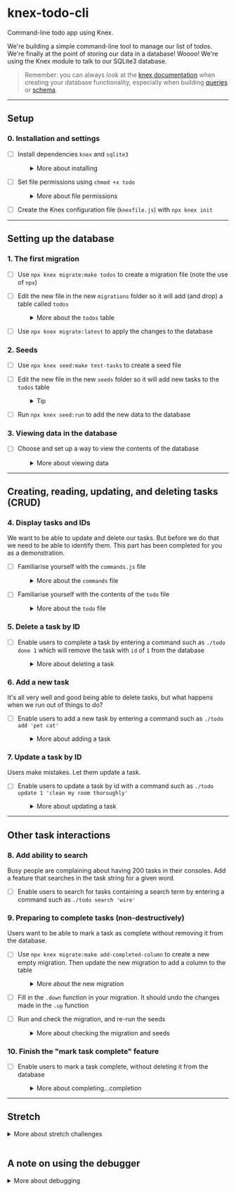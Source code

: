 # knex-todo-cli

Command-line todo app using Knex.

We're building a simple command-line tool to manage our list of todos. We're finally at the point of storing our data in a database! Woooo! We're using the Knex module to talk to our SQLite3 database.

> Remember: you can always look at the [knex documentation](https://knexjs.org/) when creating your database functionality, especially when building [queries](https://knexjs.org/guide/query-builder.html) or [schema](https://knexjs.org/guide/schema-builder.html).

----

## Setup

### 0. Installation and settings

- [ ] Install dependencies `knex` and `sqlite3`
  <details style="padding-left: 2em">
    <summary>More about installing</summary>
  
    You can do them both at once like this.

    ```sh
    npm install knex sqlite3
    ```
  </details>

- [ ] Set file permissions using `chmod +x todo`
  <details style="padding-left: 2em">
    <summary>More about file permissions</summary>

    Since this is a CLI (command-line interface) tool, instead of running our app using `node todo list`, we'd like to be able to run it like any other utility/script on our computer to make it easier to use. Running `chmod +x todo` in your terminal adds the executable flag to the file. Now you can run it in your console using `./todo list`. This means our programme will begin with the `todo` file.
    
    Note: if you run `./todo list` now, you will get an error because we still need to complete some more steps before we can show the contents of our database.
  </details>

- [ ] Create the Knex configuration file (`knexfile.js`) with `npx knex init`

---

## Setting up the database

### 1. The first migration

- [ ] Use `npx knex migrate:make todos` to create a migration file (note the use of `npx`)

- [ ] Edit the new file in the new `migrations` folder so it will add (and drop) a table called `todos`
  <details style="padding-left: 2em">
    <summary>More about the <code>todos</code> table</summary>

    It should have the following fields:
      * `id` (auto incrementing)
      * `task`: string

    The documentation for [`dropTable`](http://knexjs.org/#Schema-dropTable) might be helpful.
  </details>

- [ ] Use `npx knex migrate:latest` to apply the changes to the database

### 2. Seeds

- [ ] Use `npx knex seed:make test-tasks` to create a seed file
- [ ] Edit the new file in the new `seeds` folder so it will add new tasks to the `todos` table
  <details style="padding-left: 2em">
    <summary>Tip</summary>
  
    The documentation for [`del`](http://knexjs.org/#Builder-del%20/%20delete) and [`insert`](http://knexjs.org/#Builder-insert) might be helpful.
  </details>

- [ ] Run `npx knex seed:run` to add the new data to the database

### 3. Viewing data in the database

- [ ] Choose and set up a way to view the contents of the database
  <details style="padding-left: 2em">
    <summary>More about viewing data</summary>
    
    There are a number of different options for peeking into your SQLite database. You can install a desktop application, such as the [DB Browser for SQLite](https://sqlitebrowser.org/) (installed on the campus computers) or [DBeaver](https://dbeaver.io) (great for all of the common relational databases - not just SQLite). Or you can use an online tool such as this [SQLite Viewer](https://inloop.github.io/sqlite-viewer/).
  </details>

----

## Creating, reading, updating, and deleting tasks (CRUD)

### 4. Display tasks and IDs

We want to be able to update and delete our tasks. But before we do that we need to be able to identify them. This part has been completed for you as a demonstration.
- [ ] Familiarise yourself with the `commands.js` file
  <details style="padding-left: 2em">
    <summary>More about the <code>commands</code> file</summary>

    If you type `./todo list` in your terminal, this should output a list of tasks. The input + output should look like this:

    ```sh
    $ ./todo list

    1: vaccuum
    2: buy groceries
    ```
    
    Notice two things about this example:
    - the commands are all separated into a different module, so that `todo` just calls a `require`d function from `commands.js`
    - `commands.js` has a **dependency** on `db.js` to interact with the database, but `todo` does not (it doesn't need it)
  </details>

- [ ] Familiarise yourself with the contents of the `todo` file
  <details style="padding-left: 2em">
    <summary>More about the <code>todo</code> file</summary>
    
    In particular, what is `process.argv`? And how is it being used to get the command (`cmd`) that was typed (in our example, `list`)?
    
    Start by using `console.log` to explore this, and try adding more inputs to see how that changes the result (i.e. `./todo list hello testing 123`)
  </details>

### 5. Delete a task by ID

- [ ] Enable users to complete a task by entering a command such as `./todo done 1` which will remove the task with `id` of `1` from the database
  <details style="padding-left: 2em">
    <summary>More about deleting a task</summary>

    You'll want to add a new function in `db.js` that can delete a row given its `id`. Look how the other functions work. You might need to review promises.

    To use the new function, add a function in `commands.js` called `deleteTodo` (or similar). Remember that you will need to pass an argument through from the `todo` module to so you can tell your DB function which task to delete. **Hint: accessing that `userInputs` array might come in handy right about now...**

    If it helps, look at how the `list` function is structured to give you some ideas. What is happening with those `.catch` and `.finally` bits of code? What happens when you remove the `.finally` calls?
  </details>

### 6. Add a new task

It's all very well and good being able to delete tasks, but what happens when we run out of things to do?

- [ ] Enable users to add a new task by entering a command such as `./todo add 'pet cat'`
  <details style="padding-left: 2em">
    <summary>More about adding a task</summary>
    
    You will need to add a function to `db.js` so we can insert a new task into our database, and also add a function to `commands.js` (that we will then call from our `todo` file) to make use of this.
  </details>

### 7. Update a task by ID

Users make mistakes. Let them update a task.

- [ ] Enable users to update a task by id with a command such as `./todo update 1 'clean my room thoroughly'`
  <details style="padding-left: 2em">
    <summary>More about updating a task</summary>

    As before, add a function to `db.js` that does the actual updating of the database. Then add a function to `commands.js` that makes use of it.
  </details>

---

## Other task interactions

### 8. Add ability to search

Busy people are complaining about having 200 tasks in their consoles. Add a feature that searches in the task string for a given word.

- [ ] Enable users to search for tasks containing a search term by entering a command such as `./todo search 'wire'`

### 9. Preparing to complete tasks (non-destructively)

Users want to be able to mark a task as complete without removing it from the database.

- [ ] Use `npx knex migrate:make add-completed-column` to create a new empty migration. Then update the new migration to add a column to the table
  <details style="padding-left: 2em">
    <summary>More about the new migration</summary>
  
    The documentation for [`knex.schema.table`](http://knexjs.org/guide/schema-builder.html#table) might be helpful when modifying an existing table.

    What data type should we use to store our new field(s)?
  </details>

- [ ] Fill in the `.down` function in your migration. It should undo the changes made in the `.up` function

- [ ] Run and check the migration, and re-run the seeds
  <details style="padding-left: 2em">
    <summary>More about checking the migration and seeds</summary>

    1. Run `npx knex migrate:latest` to run the new migration applying the changes to the database. If you don't get any errors, inspect the database in the SQLite Manager (The application called DB Browser for SQLite that you set up in section 3). Is it what you expected? What happened to existing data in the database?
    1. Run `npx knex migrate:rollback` and look in your database.
    1. Run `npx knex migrate:latest` and look again.
    1. Run `npx knex seed:run` and look again.


### 10. Finish the "mark task complete" feature

- [ ] Enable users to mark a task complete, without deleting it from the database
  <details style="padding-left: 2em">
    <summary>More about completing...completion</summary>

    It's up to you to decide how far you want to go with this. Should listing all the tasks show completed and uncompleted tasks? Maybe you should add the task completed status when printing 
    out a task. Maybe you can filter by completed when listing?
  </details>

---

## Stretch

<details>
  <summary>More about stretch challenges</summary>
  
  What is the next feature that would make this tool more useful for you? A priority field? Sorting? Tags? Archival? Whatever it is, add it!
</details>
<br />

## A note on using the debugger

<details>
  <summary>More about debugging</summary>

  You'll find this challenge already has debugging set up for you, if you would like to use it. However, it won't start working until you complete the initial setup steps below! In addition, because we're debugging a **console** program, you'll need to change the `args` property in you debugger configuration to the actual command you'd like to debug. For example,

  ```json
    "program": "${workspaceFolder}/todo",
    "args": [
        "done",
        "1"
    ]
  ```

  would debug the `./todo done 1` command. Ask a teacher for help if you're not sure!
</details>

